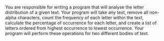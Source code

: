 You are responsible for writing a program that will analyse the letter distribution of a given text. 
Your program will take any text, remove all non-alpha characters, count the frequency of each letter 
within the text, calculate the percentage of occurrence for each letter, and create a list of letters 
ordered from highest occurrence to lowest occurrence. Your program will perform these operations for 
two different bodies of text.
